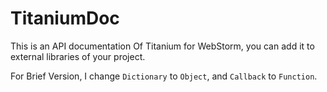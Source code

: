 TitaniumDoc
===========

This is an API documentation Of Titanium for WebStorm, you can add it to external libraries of your project.

For Brief Version, I change `Dictionary` to `Object`, and `Callback` to `Function`.
